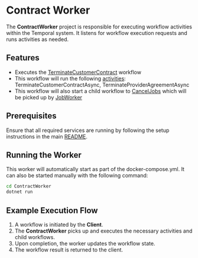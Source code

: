 ﻿# Contract Worker

The **ContractWorker** project is responsible for executing workflow activities within the Temporal system. It listens for workflow execution requests and runs activities as needed.

## Features

- Executes the [TerminateCustomerContract](TerminateCustomerContractWorkflow.cs) workflow
- This workflow will run the following [activities](Activities.cs): TerminateCustomerContractAsync, TerminateProviderAgreementAsync
- This workflow will also start a child workflow to [CancelJobs](../JobWorker/CancelJobs.cs) which will be picked up by [JobWorker](../JobWorker)

## Prerequisites

Ensure that all required services are running by following the setup instructions in the main [README](../README.md).

## Running the Worker

This worker will automatically start as part of the docker-compose.yml.
It can also be started manually with the following command:

```sh
cd ContractWorker
dotnet run
```

## Example Execution Flow

1. A workflow is initiated by the **Client**.
2. The **ContractWorker** picks up and executes the necessary activities and child workflows.
4. Upon completion, the worker updates the workflow state.
5. The workflow result is returned to the client.